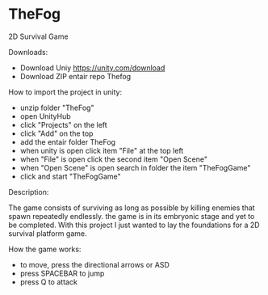# TheFog
2D Survival Game

Downloads:

- Download Uniy https://unity.com/download
- Download ZIP entair repo Thefog

How to import the project in unity:

- unzip folder "TheFog"
- open UnityHub
- click "Projects" on the left
- click "Add" on the top
- add the entair folder TheFog
- when unity is open click item "File" at the top left
- when "File" is open click the second item "Open Scene"
- when "Open Scene" is open search in folder the item "TheFogGame"
- click and start "TheFogGame"

Description:
  
The game consists of surviving as long as possible by killing enemies that spawn repeatedly endlessly.
the game is in its embryonic stage and yet to be completed.
With this project I just wanted to lay the foundations for a 2D survival platform game.

How the game works:

- to move, press the directional arrows or ASD
- press SPACEBAR to jump
- press Q to attack
